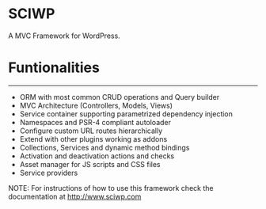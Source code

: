 # SCIWP

A MVC Framework for WordPress.

# Funtionalities
--------------------------------------

* ORM with most common CRUD operations and Query builder
* MVC Architecture (Controllers, Models, Views)
* Service container supporting parametrized dependency injection
* Namespaces and PSR-4 compliant autoloader
* Configure custom URL routes hierarchically
* Extend with other plugins working as addons
* Collections, Services and dynamic method bindings
* Activation and deactivation actions and checks
* Asset manager for JS scripts and CSS files
* Service providers

NOTE: For instructions of how to use this framework check the documentation at http://www.sciwp.com

